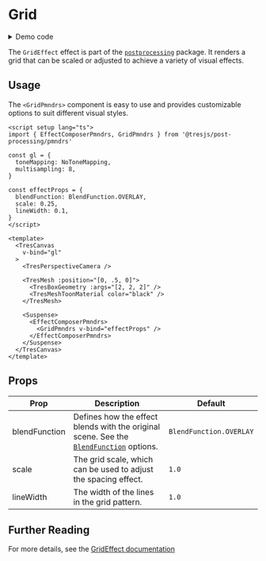 # Grid

<DocsDemo>
  <GridDemo />
</DocsDemo>

<details>
  <summary>Demo code</summary>

  <<< @/.vitepress/theme/components/pmdrs/GridDemo.vue{0}
</details>

The `GridEffect` effect is part of the [`postprocessing`](https://pmndrs.github.io/postprocessing/public/docs/class/src/effects/GridEffect.js~GridEffect.html) package.
It renders a grid that can be scaled or adjusted to achieve a variety of visual effects.

## Usage

The `<GridPmndrs>` component is easy to use and provides customizable options to suit different visual styles.

```vue{2,9-13,27-31}
<script setup lang="ts">
import { EffectComposerPmndrs, GridPmndrs } from '@tresjs/post-processing/pmndrs'

const gl = {
  toneMapping: NoToneMapping,
  multisampling: 8,
}

const effectProps = {
  blendFunction: BlendFunction.OVERLAY,
  scale: 0.25,
  lineWidth: 0.1,
}
</script>

<template>
  <TresCanvas
    v-bind="gl"
  >
    <TresPerspectiveCamera />

    <TresMesh :position="[0, .5, 0]">
      <TresBoxGeometry :args="[2, 2, 2]" />
      <TresMeshToonMaterial color="black" />
    </TresMesh>

    <Suspense>
      <EffectComposerPmndrs>
        <GridPmndrs v-bind="effectProps" />
      </EffectComposerPmndrs>
    </Suspense>
  </TresCanvas>
</template>
```

## Props

| Prop          | Description                                                         | Default                     |
| ------------- | ------------------------------------------------------------------- | --------------------------- |
| blendFunction | Defines how the effect blends with the original scene. See the [`BlendFunction`](https://pmndrs.github.io/postprocessing/public/docs/variable/index.html#static-variable-BlendFunction) options.             | `BlendFunction.OVERLAY`        |
| scale         | The grid scale, which can be used to adjust the spacing effect.     | `1.0`                       |
| lineWidth     | The width of the lines in the grid pattern.                                | `1.0`                       |

## Further Reading
For more details, see the [GridEffect documentation](https://pmndrs.github.io/postprocessing/public/docs/class/src/effects/GridEffect.js~GridEffect.html)
